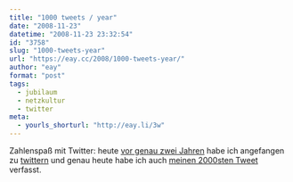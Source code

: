 ```yaml
---
title: "1000 tweets / year"
date: "2008-11-23"
datetime: "2008-11-23 23:32:54"
id: "3758"
slug: "1000-tweets-year"
url: "https://eay.cc/2008/1000-tweets-year/"
author: "eay"
format: "post"
tags:
  - jubilaum
  - netzkultur
  - twitter
meta:
  - yourls_shorturl: "http://eay.li/3w"
---
```


Zahlenspaß mit Twitter: heute [vor genau zwei Jahren](http://twitter.com/Eay/status/126903) habe ich angefangen zu [twittern](http://twitter.com/Eay) und genau heute habe ich auch [meinen 2000sten Tweet](http://twitter.com/Eay/status/1019967343) verfasst.
